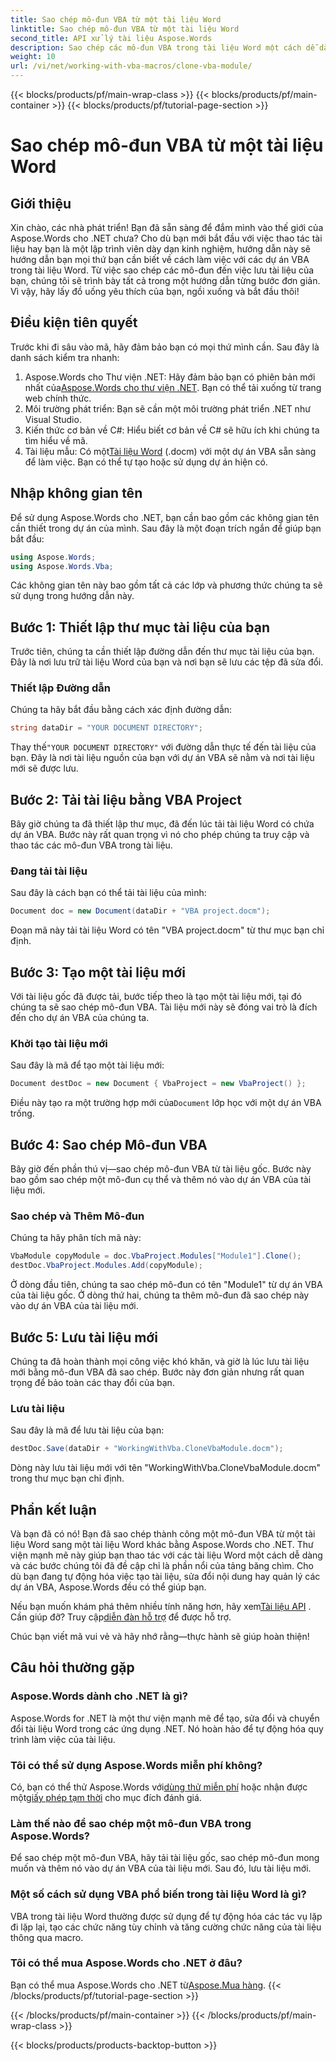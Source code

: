 ```yaml
---
title: Sao chép mô-đun VBA từ một tài liệu Word
linktitle: Sao chép mô-đun VBA từ một tài liệu Word
second_title: API xử lý tài liệu Aspose.Words
description: Sao chép các mô-đun VBA trong tài liệu Word một cách dễ dàng với Aspose.Words cho .NET. Làm theo hướng dẫn từng bước của chúng tôi để thao tác tài liệu liền mạch!
weight: 10
url: /vi/net/working-with-vba-macros/clone-vba-module/
---
```


{{< blocks/products/pf/main-wrap-class >}}
{{< blocks/products/pf/main-container >}}
{{< blocks/products/pf/tutorial-page-section >}}

# Sao chép mô-đun VBA từ một tài liệu Word


## Giới thiệu

Xin chào, các nhà phát triển! Bạn đã sẵn sàng để đắm mình vào thế giới của Aspose.Words cho .NET chưa? Cho dù bạn mới bắt đầu với việc thao tác tài liệu hay bạn là một lập trình viên dày dạn kinh nghiệm, hướng dẫn này sẽ hướng dẫn bạn mọi thứ bạn cần biết về cách làm việc với các dự án VBA trong tài liệu Word. Từ việc sao chép các mô-đun đến việc lưu tài liệu của bạn, chúng tôi sẽ trình bày tất cả trong một hướng dẫn từng bước đơn giản. Vì vậy, hãy lấy đồ uống yêu thích của bạn, ngồi xuống và bắt đầu thôi!

## Điều kiện tiên quyết

Trước khi đi sâu vào mã, hãy đảm bảo bạn có mọi thứ mình cần. Sau đây là danh sách kiểm tra nhanh:

1.  Aspose.Words cho Thư viện .NET: Hãy đảm bảo bạn có phiên bản mới nhất của[Aspose.Words cho thư viện .NET](https://releases.aspose.com/words/net/). Bạn có thể tải xuống từ trang web chính thức.
2. Môi trường phát triển: Bạn sẽ cần một môi trường phát triển .NET như Visual Studio.
3. Kiến thức cơ bản về C#: Hiểu biết cơ bản về C# sẽ hữu ích khi chúng ta tìm hiểu về mã.
4.  Tài liệu mẫu: Có một[Tài liệu Word](https://github.com/aspose-words/Aspose.Words-for-.NET/raw/99ba2a2d8b5d650deb40106225f383376b8b4bc6/Examples/Data/VBA%20project.docm) (.docm) với một dự án VBA sẵn sàng để làm việc. Bạn có thể tự tạo hoặc sử dụng dự án hiện có.

## Nhập không gian tên

Để sử dụng Aspose.Words cho .NET, bạn cần bao gồm các không gian tên cần thiết trong dự án của mình. Sau đây là một đoạn trích ngắn để giúp bạn bắt đầu:

```csharp
using Aspose.Words;
using Aspose.Words.Vba;
```

Các không gian tên này bao gồm tất cả các lớp và phương thức chúng ta sẽ sử dụng trong hướng dẫn này.

## Bước 1: Thiết lập thư mục tài liệu của bạn

Trước tiên, chúng ta cần thiết lập đường dẫn đến thư mục tài liệu của bạn. Đây là nơi lưu trữ tài liệu Word của bạn và nơi bạn sẽ lưu các tệp đã sửa đổi.

### Thiết lập Đường dẫn

Chúng ta hãy bắt đầu bằng cách xác định đường dẫn:

```csharp
string dataDir = "YOUR DOCUMENT DIRECTORY";
```

 Thay thế`"YOUR DOCUMENT DIRECTORY"` với đường dẫn thực tế đến tài liệu của bạn. Đây là nơi tài liệu nguồn của bạn với dự án VBA sẽ nằm và nơi tài liệu mới sẽ được lưu.

## Bước 2: Tải tài liệu bằng VBA Project

Bây giờ chúng ta đã thiết lập thư mục, đã đến lúc tải tài liệu Word có chứa dự án VBA. Bước này rất quan trọng vì nó cho phép chúng ta truy cập và thao tác các mô-đun VBA trong tài liệu.

### Đang tải tài liệu

Sau đây là cách bạn có thể tải tài liệu của mình:

```csharp
Document doc = new Document(dataDir + "VBA project.docm");
```

Đoạn mã này tải tài liệu Word có tên "VBA project.docm" từ thư mục bạn chỉ định.

## Bước 3: Tạo một tài liệu mới

Với tài liệu gốc đã được tải, bước tiếp theo là tạo một tài liệu mới, tại đó chúng ta sẽ sao chép mô-đun VBA. Tài liệu mới này sẽ đóng vai trò là đích đến cho dự án VBA của chúng ta.

### Khởi tạo tài liệu mới

Sau đây là mã để tạo một tài liệu mới:

```csharp
Document destDoc = new Document { VbaProject = new VbaProject() };
```

 Điều này tạo ra một trường hợp mới của`Document` lớp học với một dự án VBA trống.

## Bước 4: Sao chép Mô-đun VBA

Bây giờ đến phần thú vị—sao chép mô-đun VBA từ tài liệu gốc. Bước này bao gồm sao chép một mô-đun cụ thể và thêm nó vào dự án VBA của tài liệu mới.

### Sao chép và Thêm Mô-đun

Chúng ta hãy phân tích mã này:

```csharp
VbaModule copyModule = doc.VbaProject.Modules["Module1"].Clone();
destDoc.VbaProject.Modules.Add(copyModule);
```

Ở dòng đầu tiên, chúng ta sao chép mô-đun có tên "Module1" từ dự án VBA của tài liệu gốc. Ở dòng thứ hai, chúng ta thêm mô-đun đã sao chép này vào dự án VBA của tài liệu mới.

## Bước 5: Lưu tài liệu mới

Chúng ta đã hoàn thành mọi công việc khó khăn, và giờ là lúc lưu tài liệu mới bằng mô-đun VBA đã sao chép. Bước này đơn giản nhưng rất quan trọng để bảo toàn các thay đổi của bạn.

### Lưu tài liệu

Sau đây là mã để lưu tài liệu của bạn:

```csharp
destDoc.Save(dataDir + "WorkingWithVba.CloneVbaModule.docm");
```

Dòng này lưu tài liệu mới với tên "WorkingWithVba.CloneVbaModule.docm" trong thư mục bạn chỉ định.

## Phần kết luận

Và bạn đã có nó! Bạn đã sao chép thành công một mô-đun VBA từ một tài liệu Word sang một tài liệu Word khác bằng Aspose.Words cho .NET. Thư viện mạnh mẽ này giúp bạn thao tác với các tài liệu Word một cách dễ dàng và các bước chúng tôi đã đề cập chỉ là phần nổi của tảng băng chìm. Cho dù bạn đang tự động hóa việc tạo tài liệu, sửa đổi nội dung hay quản lý các dự án VBA, Aspose.Words đều có thể giúp bạn.

 Nếu bạn muốn khám phá thêm nhiều tính năng hơn, hãy xem[Tài liệu API](https://reference.aspose.com/words/net/) . Cần giúp đỡ? Truy cập[diễn đàn hỗ trợ](https://forum.aspose.com/c/words/8) để được hỗ trợ.

Chúc bạn viết mã vui vẻ và hãy nhớ rằng—thực hành sẽ giúp hoàn thiện!

## Câu hỏi thường gặp

### Aspose.Words dành cho .NET là gì?  
Aspose.Words for .NET là một thư viện mạnh mẽ để tạo, sửa đổi và chuyển đổi tài liệu Word trong các ứng dụng .NET. Nó hoàn hảo để tự động hóa quy trình làm việc của tài liệu.

### Tôi có thể sử dụng Aspose.Words miễn phí không?  
 Có, bạn có thể thử Aspose.Words với[dùng thử miễn phí](https://releases.aspose.com/) hoặc nhận được một[giấy phép tạm thời](https://purchase.aspose.com/temporary-license/) cho mục đích đánh giá.

### Làm thế nào để sao chép một mô-đun VBA trong Aspose.Words?  
Để sao chép một mô-đun VBA, hãy tải tài liệu gốc, sao chép mô-đun mong muốn và thêm nó vào dự án VBA của tài liệu mới. Sau đó, lưu tài liệu mới.

### Một số cách sử dụng VBA phổ biến trong tài liệu Word là gì?  
VBA trong tài liệu Word thường được sử dụng để tự động hóa các tác vụ lặp đi lặp lại, tạo các chức năng tùy chỉnh và tăng cường chức năng của tài liệu thông qua macro.

### Tôi có thể mua Aspose.Words cho .NET ở đâu?  
 Bạn có thể mua Aspose.Words cho .NET từ[Aspose.Mua hàng](https://purchase.aspose.com/buy).
{{< /blocks/products/pf/tutorial-page-section >}}

{{< /blocks/products/pf/main-container >}}
{{< /blocks/products/pf/main-wrap-class >}}

{{< blocks/products/products-backtop-button >}}
